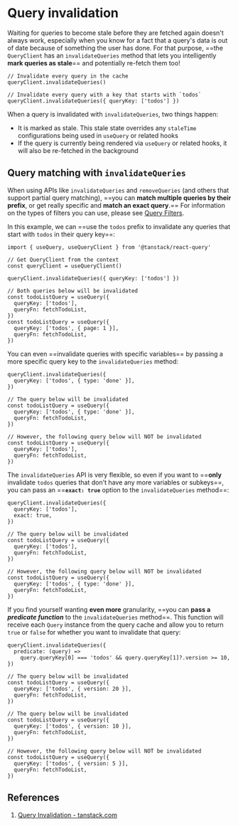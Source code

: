 # Query invalidation

Waiting for queries to become stale before they are fetched again doesn't always work, especially when you know for a fact that a query's data is out of date because of something the user has done. For that purpose, ==the `QueryClient` has an `invalidateQueries` method that lets you intelligently **mark queries as stale**== and potentially re-fetch them too!

```react
// Invalidate every query in the cache
queryClient.invalidateQueries()

// Invalidate every query with a key that starts with `todos`
queryClient.invalidateQueries({ queryKey: ['todos'] })
```

When a query is invalidated with `invalidateQueries`, two things happen:

- It is marked as stale. This stale state overrides any `staleTime` configurations being used in `useQuery` or related hooks
- If the query is currently being rendered via `useQuery` or related hooks, it will also be re-fetched in the background

## Query matching with `invalidateQueries`

When using APIs like `invalidateQueries` and `removeQueries` (and others that support partial query matching), ==you can **match multiple queries by their prefix**, or get really specific and **match an exact query**.== For information on the types of filters you can use, please see [Query Filters](https://tanstack.com/query/latest/docs/react/guides/filters#query-filters).

In this example, we can ==use the `todos` prefix to invalidate any queries that start with `todos` in their query key==:

```react
import { useQuery, useQueryClient } from '@tanstack/react-query'

// Get QueryClient from the context
const queryClient = useQueryClient()

queryClient.invalidateQueries({ queryKey: ['todos'] })

// Both queries below will be invalidated
const todoListQuery = useQuery({
  queryKey: ['todos'],
  queryFn: fetchTodoList,
})
const todoListQuery = useQuery({
  queryKey: ['todos', { page: 1 }],
  queryFn: fetchTodoList,
})
```

You can even ==invalidate queries with specific variables== by passing a more specific query key to the `invalidateQueries` method:

```react
queryClient.invalidateQueries({
  queryKey: ['todos', { type: 'done' }],
})

// The query below will be invalidated
const todoListQuery = useQuery({
  queryKey: ['todos', { type: 'done' }],
  queryFn: fetchTodoList,
})

// However, the following query below will NOT be invalidated
const todoListQuery = useQuery({
  queryKey: ['todos'],
  queryFn: fetchTodoList,
})
```

The `invalidateQueries` API is very flexible, so even if you want to ==**only** invalidate `todos` queries that don't have any more variables or subkeys==, you can pass an ==**`exact: true`** option to the `invalidateQueries` method==:

```react
queryClient.invalidateQueries({
  queryKey: ['todos'],
  exact: true,
})

// The query below will be invalidated
const todoListQuery = useQuery({
  queryKey: ['todos'],
  queryFn: fetchTodoList,
})

// However, the following query below will NOT be invalidated
const todoListQuery = useQuery({
  queryKey: ['todos', { type: 'done' }],
  queryFn: fetchTodoList,
})
```

If you find yourself wanting **even more** granularity, ==you can **pass a _predicate function_** to the `invalidateQueries` method==. This function will receive each `Query` instance from the query cache and allow you to return `true` or `false` for whether you want to invalidate that query:

```react
queryClient.invalidateQueries({
  predicate: (query) =>
    query.queryKey[0] === 'todos' && query.queryKey[1]?.version >= 10,
})

// The query below will be invalidated
const todoListQuery = useQuery({
  queryKey: ['todos', { version: 20 }],
  queryFn: fetchTodoList,
})

// The query below will be invalidated
const todoListQuery = useQuery({
  queryKey: ['todos', { version: 10 }],
  queryFn: fetchTodoList,
})

// However, the following query below will NOT be invalidated
const todoListQuery = useQuery({
  queryKey: ['todos', { version: 5 }],
  queryFn: fetchTodoList,
})
```

## References

1. [Query Invalidation - tanstack.com](https://tanstack.com/query/latest/docs/react/guides/mutations)